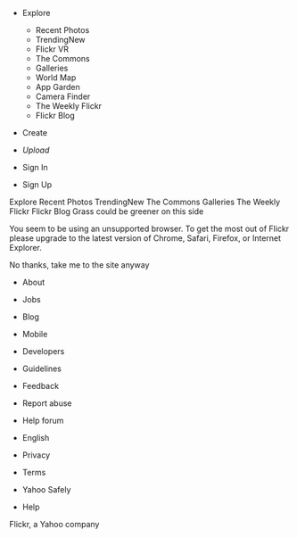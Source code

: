 *   Explore
    *   Recent Photos
    *   TrendingNew
    *   Flickr VR
    *   The Commons
    *   Galleries
    *   World Map
    *   App Garden
    *   Camera Finder
    *   The Weekly Flickr
    *   Flickr Blog
*   Create

*   _Upload_
*   Sign In
*   Sign Up

Explore Recent Photos TrendingNew The Commons Galleries The Weekly Flickr Flickr Blog Grass could be greener on this side

You seem to be using an unsupported browser. To get the most out of Flickr please upgrade to the latest version of Chrome, Safari, Firefox, or Internet Explorer.

No thanks, take me to the site anyway

*   About
*   Jobs
*   Blog
*   Mobile
*   Developers
*   Guidelines
*   Feedback
*   Report abuse
*   Help forum
*   English

*   Privacy
*   Terms
*   Yahoo Safely
*   Help

Flickr, a Yahoo company